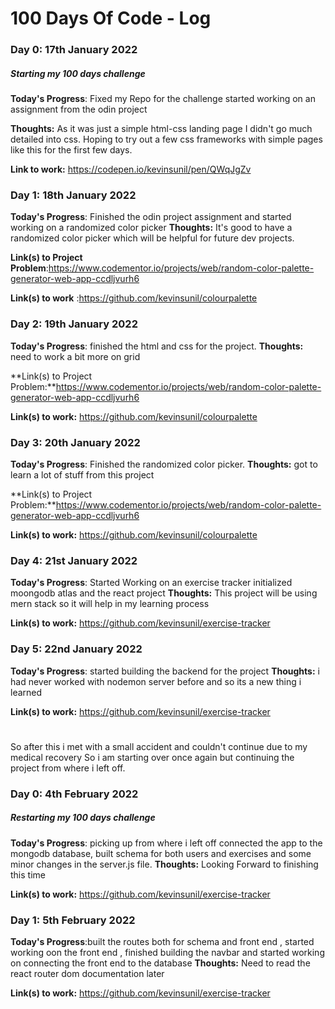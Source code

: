 # 100 Days Of Code - Log

### Day 0: 17th January 2022
##### Starting my 100 days challenge

**Today's Progress**: Fixed my Repo for the challenge started working on an assignment from the odin project

**Thoughts:** As it was just a simple html-css landing page I didn't go much detailed into css. Hoping to try out a few css frameworks with simple pages like this for the first few days. 

**Link to work:** https://codepen.io/kevinsunil/pen/QWqJgZv

### Day 1: 18th January 2022 

**Today's Progress**: Finished the odin project assignment and started working on a randomized color picker 
**Thoughts:** It's good to have a randomized color picker which will be helpful for future dev projects.

**Link(s) to Project Problem**:https://www.codementor.io/projects/web/random-color-palette-generator-web-app-ccdljvurh6

**Link(s) to work** :https://github.com/kevinsunil/colourpalette

### Day 2: 19th January 2022 

**Today's Progress**: finished  the html and css for the project.
**Thoughts:** need to work a bit more on grid

**Link(s) to Project Problem:**https://www.codementor.io/projects/web/random-color-palette-generator-web-app-ccdljvurh6

**Link(s) to work:** https://github.com/kevinsunil/colourpalette
 
### Day 3: 20th January 2022 

**Today's Progress**: Finished the  randomized color picker.
**Thoughts:** got to learn a lot of stuff from this project 

**Link(s) to Project Problem:**https://www.codementor.io/projects/web/random-color-palette-generator-web-app-ccdljvurh6

**Link(s) to work:** https://github.com/kevinsunil/colourpalette

### Day 4: 21st January 2022 

**Today's Progress**: Started Working on an exercise tracker initialized moongodb atlas and the react project
**Thoughts:** This project will be using mern stack so it will help in my learning process

**Link(s) to work:** https://github.com/kevinsunil/exercise-tracker

### Day 5: 22nd January 2022 

**Today's Progress**: started building the backend for the project 
**Thoughts:** i had never worked with nodemon server before and so its a new thing i learned

**Link(s) to work:** https://github.com/kevinsunil/exercise-tracker

#
So after this i met with a small accident and couldn't continue due to my medical recovery So i am starting over once again but continuing the project from where i left off.

### Day 0: 4th February 2022
##### Restarting my 100 days challenge

**Today's Progress**: picking up from where i left off connected the app to the mongodb database, built schema for both users and exercises and some minor changes in the server.js file.
**Thoughts:** Looking Forward to finishing this time

**Link(s) to work:** https://github.com/kevinsunil/exercise-tracker

### Day 1: 5th February 2022

**Today's Progress**:built the routes both for schema and front end , started working oon the front end , finished building the navbar and started working on connecting the front end to the  database
**Thoughts:** Need to read the react router dom documentation later

**Link(s) to work:** https://github.com/kevinsunil/exercise-tracker
